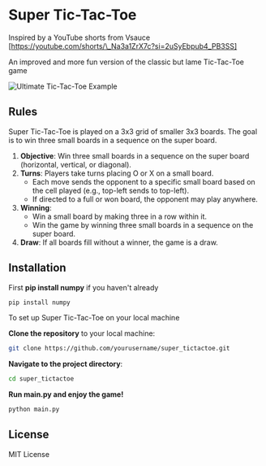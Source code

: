 # Super Tic-Tac-Toe

Inspired by a YouTube shorts from Vsauce  
[https://youtube.com/shorts/\_Na3a1ZrX7c?si=2uSyEbpub4_PB3SS]

An improved and more fun version of the classic but lame Tic-Tac-Toe game

![Ultimate Tic-Tac-Toe Example](https://upload.wikimedia.org/wikipedia/commons/a/af/Super_tic-tac-toe_rules_example.png)

## Rules

Super Tic-Tac-Toe is played on a 3x3 grid of smaller 3x3 boards. The goal is to win three small boards in a sequence on the super board.

1. **Objective**: Win three small boards in a sequence on the super board (horizontal, vertical, or diagonal).
2. **Turns**: Players take turns placing O or X on a small board.
   - Each move sends the opponent to a specific small board based on the cell played (e.g., top-left sends to top-left).
   - If directed to a full or won board, the opponent may play anywhere.
3. **Winning**:
   - Win a small board by making three in a row within it.
   - Win the game by winning three small boards in a sequence on the super board.
4. **Draw**: If all boards fill without a winner, the game is a draw.

## Installation

First **pip install numpy** if you haven't already

```bash
pip install numpy
```

To set up Super Tic-Tac-Toe on your local machine

**Clone the repository** to your local machine:

```bash
git clone https://github.com/yourusername/super_tictactoe.git
```

**Navigate to the project directory**:

```bash
cd super_tictactoe
```

**Run main.py and enjoy the game!**

```bash
python main.py
```

## License

MIT License
